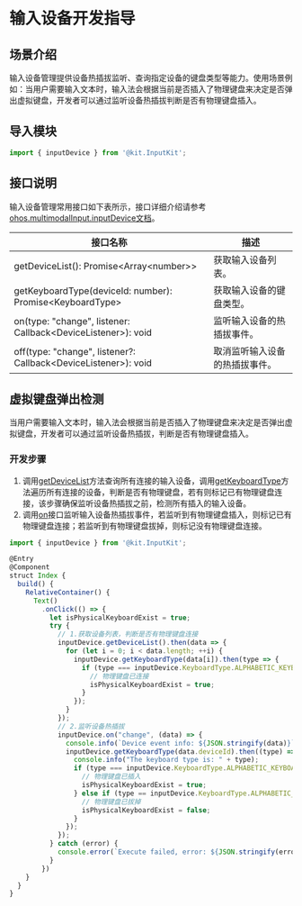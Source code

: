 # 输入设备开发指导

## 场景介绍

输入设备管理提供设备热插拔监听、查询指定设备的键盘类型等能力。使用场景例如：当用户需要输入文本时，输入法会根据当前是否插入了物理键盘来决定是否弹出虚拟键盘，开发者可以通过监听设备热插拔判断是否有物理键盘插入。

## 导入模块

```js
import { inputDevice } from '@kit.InputKit';
```

## 接口说明

输入设备管理常用接口如下表所示，接口详细介绍请参考[ohos.multimodalInput.inputDevice文档](../../reference/apis-input-kit/js-apis-inputdevice.md)。

| 接口名称  | 描述 |
| ----------- | ------------------------------------------------------------ | 
| getDeviceList(): Promise\<Array\<number>> | 获取输入设备列表。 |
| getKeyboardType(deviceId: number): Promise\<KeyboardType> | 获取输入设备的键盘类型。 |
| on(type: "change", listener: Callback\<DeviceListener>): void | 监听输入设备的热插拔事件。 |
| off(type: "change", listener?: Callback\<DeviceListener>): void | 取消监听输入设备的热插拔事件。 |

## 虚拟键盘弹出检测

当用户需要输入文本时，输入法会根据当前是否插入了物理键盘来决定是否弹出虚拟键盘，开发者可以通过监听设备热插拔，判断是否有物理键盘插入。

### 开发步骤

1. 调用[getDeviceList](../../reference/apis-input-kit/js-apis-inputdevice.md#inputdevicegetdevicelist9)方法查询所有连接的输入设备，调用[getKeyboardType](../../reference/apis-input-kit/js-apis-inputdevice.md#inputdevicegetkeyboardtype9)方法遍历所有连接的设备，判断是否有物理键盘，若有则标记已有物理键盘连接，该步骤确保监听设备热插拔之前，检测所有插入的输入设备。
2. 调用[on](../../reference/apis-input-kit/js-apis-inputdevice.md#inputdeviceon9)接口监听输入设备热插拔事件，若监听到有物理键盘插入，则标记已有物理键盘连接；若监听到有物理键盘拔掉，则标记没有物理键盘连接。


```js
import { inputDevice } from '@kit.InputKit';

@Entry
@Component
struct Index {
  build() {
    RelativeContainer() {
      Text()
        .onClick(() => {
          let isPhysicalKeyboardExist = true;
          try {
            // 1.获取设备列表，判断是否有物理键盘连接
            inputDevice.getDeviceList().then(data => {
              for (let i = 0; i < data.length; ++i) {
                inputDevice.getKeyboardType(data[i]).then(type => {
                  if (type === inputDevice.KeyboardType.ALPHABETIC_KEYBOARD) {
                    // 物理键盘已连接
                    isPhysicalKeyboardExist = true;
                  }
                });
              }
            });
            // 2.监听设备热插拔
            inputDevice.on("change", (data) => {
              console.info(`Device event info: ${JSON.stringify(data)}`);
              inputDevice.getKeyboardType(data.deviceId).then((type) => {
                console.info("The keyboard type is: " + type);
                if (type === inputDevice.KeyboardType.ALPHABETIC_KEYBOARD && data.type == 'add') {
                  // 物理键盘已插入
                  isPhysicalKeyboardExist = true;
                } else if (type == inputDevice.KeyboardType.ALPHABETIC_KEYBOARD && data.type == 'remove') {
                  // 物理键盘已拔掉
                  isPhysicalKeyboardExist = false;
                }
              });
            });
          } catch (error) {
            console.error(`Execute failed, error: ${JSON.stringify(error, ["code", "message"])}`);
          }
        })
    }
  }
}
```
